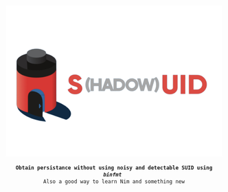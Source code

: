 <div align=center>
<img src=./29FE64AD-A0EF-4A23-8FD3-D646071A74C8.png>
<pre><code><strong>Obtain persistance without using noisy and detectable SUID using <i>binfmt</i> </strong>
Also a good way to learn Nim and something new
</code></pre>
</div>

